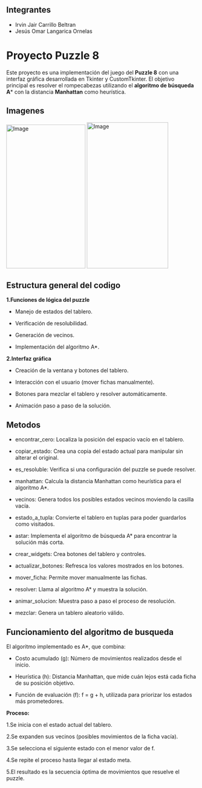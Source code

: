 
## Integrantes
- Irvin Jair Carrillo Beltran
- Jesús Omar Langarica Ornelas
# Proyecto Puzzle 8

Este proyecto es una implementación del juego del **Puzzle 8** con una interfaz gráfica desarrollada en Tkinter y CustomTkinter.
El objetivo principal es resolver el rompecabezas utilizando el **algoritmo de búsqueda A***  con la distancia **Manhattan** como heurística.


## Imagenes
<img width="209" height="379" alt="Image" src="https://github.com/user-attachments/assets/6a746d6e-c1f1-4fbd-a568-e8541191a584" />
<img width="215" height="385" alt="Image" src="https://github.com/user-attachments/assets/5269ca85-f0da-4e19-b5db-383459387dea" />



## Estructura general del codigo
**1.Funciones de lógica del puzzle**

- Manejo de estados del tablero.

- Verificación de resolubilidad.

- Generación de vecinos.

- Implementación del algoritmo A*.

**2.Interfaz gráfica**

- Creación de la ventana y botones del tablero.

- Interacción con el usuario (mover fichas manualmente).

- Botones para mezclar el tablero y resolver automáticamente.

- Animación paso a paso de la solución.

## Metodos

- encontrar_cero: Localiza la posición del espacio vacío en el tablero.
- copiar_estado: Crea una copia del estado actual para manipular sin alterar el original.
- es_resoluble: Verifica si una configuración del puzzle se puede resolver.
- manhattan: Calcula la distancia Manhattan como heurística para el algoritmo A*.
- vecinos: Genera todos los posibles estados vecinos moviendo la casilla vacía.
- estado_a_tupla: Convierte el tablero en tuplas para poder guardarlos como visitados.
- astar: Implementa el algoritmo de búsqueda A* para encontrar la solución más corta.  

- crear_widgets: Crea botones del tablero y controles.
- actualizar_botones: Refresca los valores mostrados en los botones.
- mover_ficha: Permite mover manualmente las fichas.
- resolver: Llama al algoritmo A* y muestra la solución.
- animar_solucion: Muestra paso a paso el proceso de resolución.
- mezclar: Genera un tablero aleatorio válido.




## Funcionamiento del algoritmo de busqueda
El algoritmo implementado es A*, que combina:

- Costo acumulado (g): Número de movimientos realizados desde el inicio.

- Heurística (h): Distancia Manhattan, que mide cuán lejos está cada ficha de su posición objetivo.

- Función de evaluación (f): f = g + h, utilizada para priorizar los estados más prometedores.

**Proceso:**

1.Se inicia con el estado actual del tablero.

2.Se expanden sus vecinos (posibles movimientos de la ficha vacía).

3.Se selecciona el siguiente estado con el menor valor de f.

4.Se repite el proceso hasta llegar al estado meta.

5.El resultado es la secuencia óptima de movimientos que resuelve el puzzle.
